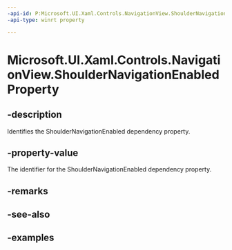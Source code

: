 ```yaml
---
-api-id: P:Microsoft.UI.Xaml.Controls.NavigationView.ShoulderNavigationEnabledProperty
-api-type: winrt property

---
```

<!-- Property syntax.
public DependencyProperty ShoulderNavigationEnabledProperty { get; }
-->

# Microsoft.UI.Xaml.Controls.NavigationView.ShoulderNavigationEnabledProperty


## -description

Identifies the ShoulderNavigationEnabled dependency property.


## -property-value

The identifier for the ShoulderNavigationEnabled dependency property.


## -remarks


## -see-also


## -examples


